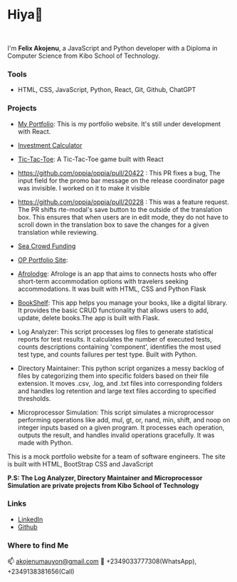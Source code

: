 # Hiya👋
<br />


I'm **Felix Akojenu**, a JavaScript and Python developer with a Diploma in Computer Science from Kibo School of Technology. 
<br />

### Tools
- HTML, CSS, JavaScript, Python, React, Git, Github, ChatGPT

### Projects

- [My Portfolio](https://felix-portfolio-lilac.vercel.app/): This is my portfolio website. It's still under development with React.
  
- [Investment Calculator](https://github.com/Felix-Mauyon/investment-calculator)

- [Tic-Tac-Toe](https://tic-tac-toe-gilt-mu.vercel.app/): A Tic-Tac-Toe game built with React
- https://github.com/oppia/oppia/pull/20422 : This PR fixes a bug, The input field for the promo bar message on the release coordinator page was invisible. I worked on it to make it visible

- https://github.com/oppia/oppia/pull/20228 : This was a feature request. The PR shifts rte-modal's save button to the outside of the translation box. This ensures that when users are in edit mode, they do not have to scroll down in the translation box to save the changes for a given translation while reviewing.
  
- [Sea Crowd Funding](https://github.com/Felix-Mauyon/Sea-Crowd-Funding-project)

- [OP Portfolio Site](https://felix-mauyon.github.io/OP-Portfolio-site/#):

- [Afrolodge](https://afrologde-com.onrender.com/): Afrologe is an app that aims to connects hosts who offer short-term accommodation options with travelers seeking accommodations. It was built with HTML, CSS and Python Flask

- [BookShelf](https://bookshelf-mbnb.onrender.com): This app helps you manage your books, like a digital library. It provides the basic CRUD functionality that allows users to add, update, delete books.The app is built with Flask.

- Log Analyzer: This script processes log files to generate statistical reports for test results. It calculates the number of executed tests, counts descriptions containing 'component', identifies the most used test type, and counts failures per test type. Built with Python.

- Directory Maintainer: This python script organizes a messy backlog of files by categorizing them into specific folders based on their file extension. It moves .csv, .log, and .txt files into corresponding folders and handles log retention and large text files according to specified thresholds.

- Microprocessor Simulation: This script simulates a microprocessor performing operations like add, mul, gt, or, nand, min, shift, and noop on integer inputs based on a given program. It processes each operation, outputs the result, and handles invalid operations gracefully. It was made with Python.

This is a mock portfolio website for a team of software engineers. The site is built with HTML, BootStrap CSS and JavaScript

**P.S: The Log Analyzer, Directory Maintainer and Microprocessor Simulation are private projects from Kibo School of Technology**

### Links
- [LinkedIn](https://www.linkedin.com/in/felix-akojenu-510b81218/)
- [Github](https://github.com/Felix-Mauyon)

### Where to find Me
📫 akojenumauyon@gmail.com
📱 +2349033777308(WhatsApp), +2349138381656(Call)

<!--
**Felix-Mauyon/Felix-Mauyon** is a ✨ _special_ ✨ repository because its `README.md` (this file) appears on your GitHub profile.

Here are some ideas to get you started:

- 🔭 I’m currently working on ...
- 🌱 I’m currently learning ...
- 👯 I’m looking to collaborate on ...
- 🤔 I’m looking for help with ...
- 💬 Ask me about ...
- 📫 How to reach me: ...
- 😄 Pronouns: ...
- ⚡ Fun fact: ...
-->
